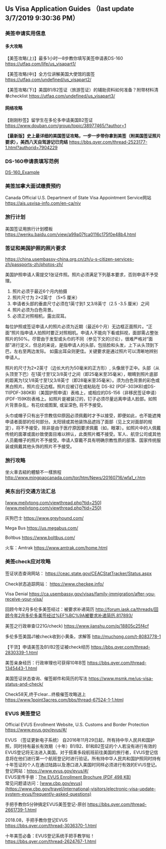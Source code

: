 ## Us Visa Application Guides （last update 3/7/2019 9:30:36 PM）

### 美签申请实用信息

#### 多大攻略
【美签攻略(上)】最多1小时—8步教你填写美签申请表DS-160
https://utfaq.com/life/us_visapart1/

【美签攻略(中)】全方位讲解美国大使馆的面签
https://utfaq.com/undefined/us_visapart2/

【美签攻略(下)】美国B1/B2签证（旅游签证）的辅助资料如何准备？附带材料清单checklist
https://utfaq.com/undefined/us_visapart3/


#### 网络攻略

【刚刚秒签】留学生在多伦多申请美国B2签证
https://www.douban.com/group/topic/38977465/?author=1

**【最新版】史上最详细的美国签证攻略，一步一步带你拿到美签（附美国签证照片要求），美西八天自驾游记已完结**
https://bbs.qyer.com/thread-2523177-1.html?authorid=7904229


### DS-160申请表填写范例

[DS-160_Example](https://github.com/alexwang1116/Us-Visa-Application-Guides/blob/master/DS-160_Example.pdf)


### 美签加拿大面试缴费预约

Canada Official U.S. Department of State Visa Appointment Service网站 
https://ais.usvisa-info.com/en-ca/niv

### 旅行计划

美国签证用旅行计划模板 
https://wenku.baidu.com/view/a99a07fca0116c175f0e48b4.html


### 签证和美国护照的照片要求
https://china.usembassy-china.org.cn/zh/u-s-citizen-services-zh/passports-zh/photos-zh/

美国护照申请人需提交1张证件照。照片必须满足下列基本要求，否则申请不予受理。
1. 照片必须于最近6个月内拍摄
2. 照片尺寸为 2×2英寸 （5×5 厘米）
3. 申请者头部的垂直尺寸必须在1英寸到1 又3/8英寸（2.5 -3.5 厘米）之间
4. 照片必须为白色背景。
5. 必须正对照相机，露出双耳。


每位护照或签证申请人的照片必须为近期（最近6个月）无边框正面照片。“正面”照片指申请人拍照时要正对照相机。申请人不能向下看或斜视，面部需占整张照片的50%。尽管由于发型或头巾的不同（参见下文的讨论），很难严格对“面部”进行定义，但总的来说，是指申请人的头部，包括脸和头发，上下从头顶到下巴，左右至两边发际。 如露出耳朵则更佳。关键要求是通过照片可以清晰地辨别申请人。

照片的尺寸为2×2英寸（边长大约为50毫米的正方形）, 头像居于正中。头部（从头顶至下巴）在1英寸至1又3/8英寸之间（即25毫米至35毫米），眼睛到照片底部的距离为1又1/8英寸至1又3/8英寸（即28毫米至35毫米）。须为白色背景的彩色或黑白照片。照片应无边框。照片应被订在或粘贴在 DS-82 (PDF-303KB)或DS-11(PDF-380KB)（美国护照申请）表格上，或相应的DS-156（非移民签证申请）(PDF-159KB)表格上。如照片是被装订的，钉子必须尽量远离申请人脸部。如照片背景杂乱，有花纹或图案, 或呈深色, 将不予接受。

头巾或帽子只有出于宗教信仰原因必须佩戴时才予以接受，即便如此，也不能遮掩申请者面部的任何部分。太阳镜或其他装饰品遮挡了面部（见上文对面部的规定），将不予接受，除非是由于医疗原因要求佩戴（如，眼罩）。如照片中的人佩戴传统的面罩或面纱致使面目难以辨认，此类照片概不接受。军人、航空公司或其他人员戴帽子的照片不予接受。申请人穿戴不具有明确宗教性质的部落、国家传统服装或佩戴其他头饰的照片不予接受。


### 旅行攻略

坐火車去紐約體驗不一樣旅程 
http://www.mingpaocanada.com/tor/htm/News/20160716/wfa1_r.htm

### 美东出行交通方法汇总
[www.meilvtong.com/viewthread.php?tid=250](www.meilvtong.com/viewthread.php?tid=250)

灰狗巴士
https://www.greyhound.com/

Mega Bus
https://us.megabus.com/

Boltbus
https://www.boltbus.com/

火车：Amtrak 
https://www.amtrak.com/home.html

### 美签check应对攻略


签证状态查询网站：
https://ceac.state.gov/CEACStatTracker/Status.aspx

Check状态追踪网站：
https://www.checkee.info/

Visa Denial
https://ca.usembassy.gov/visas/family-immigration/after-you-receive-your-visa/

回顾今年2月多伦多美签经过：被要求补递简历
http://forum.iask.ca/threads/回顾今年2月多伦多美签经过%EF%BC%9A被要求补递简历.817893/

美签之行政审查(221G/check)
https://www.jianshu.com/p/18805c25f4cf

多伦多签美国J1被check收到小黄条，求解答
http://muchong.com/t-8083778-1


【干货】申请美签及B1/B2签证被check经历
https://bbs.qyer.com/thread-2830339-1.html

美签亲身经历：行政审理也可获得10年B签
https://bbs.qyer.com/thread-1345443-1.html

美国签证状态查询、催签邮件和简历的写法
https://www.msmk.me/us-visa-status-and-check/

Check58天,终于clear...终极催签攻略送上 
https://www.1point3acres.com/bbs/thread-67524-1-1.html


### EVUS 美签登记
Official EVUS Enrollment Website, U.S. Customs and Border Protection
https://www.evus.gov/evus/#/

EVUS （签证更新电子系统）
自2016年11月29日起，所有持中华人民共和国护照，同时持有最长有效期（十年）B1/B2、B1和B2签证的个人若没有进行有效的EVUS登记将无法进入美国。对于搭乘多段航班前往美国的旅行者，EVUS登记信息将在他们进行第一个航班登记时进行验证。所有持中华人民共和国护照同时持有十年签证的个人在通过陆路以及港口进入美国时同样必须进行有效的EVUS登记。    
登记网站：https://www.evus.gov/evus/#/    
EVUS宣传手册：[The EVUS Enrollment Brochure (PDF 498 KB)](https://photos.state.gov/libraries/china/1224546/pdf/Evus-brochure%2017_5x8_5_10272016-Chinese1.pdf)    
常见问题请访问：[www.cbp.gov/evus](https://www.cbp.gov/travel/international-visitors/electronic-visa-update-system-evus/frequently-asked-questions)

手把手教你5分钟搞定EVUS美签登记-原创 
https://bbs.qyer.com/thread-2661739-1.html

2018.08，手把手教你登记EVUS    
https://bbs.qyer.com/thread-3036370-1.html

十年美签必备：EVUS登记系统手把手教学帖！    
https://bbs.qyer.com/thread-2624767-1.html










